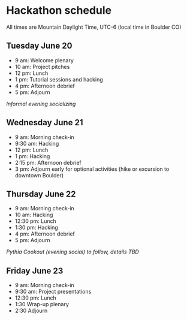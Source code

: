 # Hackathon schedule

All times are Mountain Daylight Time, UTC-6 (local time in Boulder CO)

## Tuesday June 20
- 9 am: Welcome plenary
- 10 am: Project pitches
- 12 pm: Lunch
- 1 pm: Tutorial sessions and hacking
- 4 pm: Afternoon debrief
- 5 pm: Adjourn

*Informal evening socializing*

## Wednesday June 21
- 9 am: Morning check-in
- 9:30 am: Hacking
- 12 pm: Lunch
- 1 pm: Hacking
- 2:15 pm: Afternoon debrief
- 3 pm: Adjourn early for optional activities (hike or excursion to downtown Boulder)

## Thursday June 22
- 9 am: Morning check-in
- 10 am: Hacking
- 12:30 pm: Lunch
- 1:30 pm: Hacking
- 4 pm: Afternoon debrief
- 5 pm: Adjourn

*Pythia Cookout (evening social) to follow, details TBD*

## Friday June 23
- 9 am: Morning check-in
- 9:30 am: Project presentations
- 12:30 pm: Lunch
- 1:30 Wrap-up plenary
- 2:30 Adjourn

